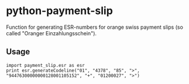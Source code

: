 python-payment-slip
===================

Function for generating ESR-numbers for orange swiss payment slips (so called "Oranger Einzahlungsschein").


Usage
-----

	import payment_slip.esr as esr
	print esr.generateCodeline("01", "4378", "85", ">", "94476300000000128001105152", "+", "01200027", ">")
	
	
	